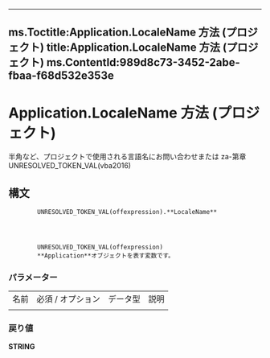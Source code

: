 

---
ms.Toctitle:Application.LocaleName 方法 (プロジェクト)
title:Application.LocaleName 方法 (プロジェクト)
ms.ContentId:989d8c73-3452-2abe-fbaa-f68d532e353e
---
# Application.LocaleName 方法 (プロジェクト)




半角など、プロジェクトで使用される言語名にお問い合わせまたは za-第章UNRESOLVED_TOKEN_VAL(vba2016)

## 構文

            UNRESOLVED_TOKEN_VAL(offexpression).**LocaleName**




            UNRESOLVED_TOKEN_VAL(offexpression)
            **Application**オブジェクトを表す変数です。

### パラメーター

|||||
|---|---|---|---|
|名前|必須 / オプション|データ型|説明|
|||||



### 戻り値
**STRING**






